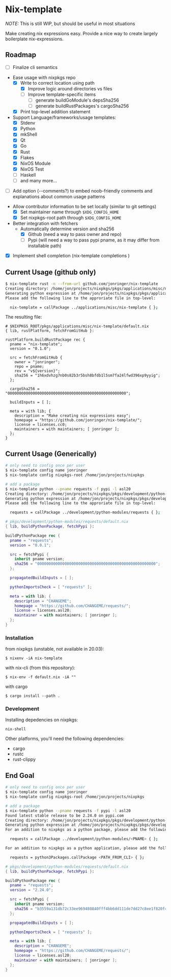 # Nix-template

*NOTE:* This is still WIP, but should be useful in most situations

Make creating nix expressions easy. Provide a nice way to create largely boilerplate nix-expressions.

## Roadmap

- [ ] Finalize cli semantics
- Ease usage with nixpkgs repo
  - [X] Write to correct location using path
    - [X] Improve logic around directories vs files
    - [ ] Improve template-specific items
      - [ ] generate buildGoModule's depsSha256
      - [ ] generate buildRustPackages's cargoSha256
  - [X] Print top-level addition statement
- Support Language/frameworks/usage templates:
  - [X] Stdenv
  - [X] Python
  - [X] mkShell
  - [x] Qt
  - [x] Go
  - [x] Rust
  - [x] Flakes
  - [x] NixOS Module
  - [x] NixOS Test
  - [ ] Haskell
  - [ ] and many more...
- [ ] Add option (--comments?) to embed noob-friendly comments and explanations about common usage patterns
- Allow contributor information to be set locally (similar to git settings)
  - [X] Set maintainer name through `$XDG_CONFIG_HOME`
  - [X] Set nixpkgs-root path through `$XDG_CONFIG_HOME`
- Better integration with fetchers
  - Automatically determine version and sha256
    - [X] Github (need a way to pass owner and repo)
    - [ ] Pypi (will need a way to pass pypi pname, as it may differ from installable path)
- [X] Implement shell completion (nix-template completions <SHELL>)

## Current Usage (github only)

```bash
$ nix-template rust -n --from-url github.com/jonringer/nix-template
Creating directory: /home/jon/projects/nixpkgs/pkgs/applications/misc/nix-template
Generating python expression at /home/jon/projects/nixpkgs/pkgs/applications/misc/nix-template/default.nix
Please add the following line to the approriate file in top-level:

  nix-template = callPackage ../applications/misc/nix-template { };
```
The resulting file:
```
# $NIXPKGS_ROOT/pkgs/applications/misc/nix-template/default.nix
{ lib, rustPlatform, fetchFromGitHub }:

rustPlatform.buildRustPackage rec {
  pname = "nix-template";
  version = "0.1.0";

  src = fetchFromGitHub {
    owner = "jonringer";
    repo = pname;
    rev = "v${version}";
    sha256 = "1h6xdvhzg7nb0s82b3r5bsh8bfdb1l5sm7fa24lfwd396xp9yyig";
  };

  cargoSha256 = "0000000000000000000000000000000000000000000000000000";

  buildInputs = [ ];

  meta = with lib; {
    description = "Make creating nix expressions easy";
    homepage = "https://github.com/jonringer/nix-template/";
    license = licenses.cc0;
    maintainers = with maintainers; [ jonringer ];
  };
}
```

## Current Usage (Generically)

```bash
# only need to config once per user
$ nix-template config name jonringer
$ nix-template config nixpkgs-root /home/jon/projects/nixpkgs

# add a package
$ nix-template python --pname requests -f pypi -l asl20
Creating directory: /home/jon/projects/nixpkgs/pkgs/development/python-modules/requests/
Generating python expression at /home/jon/projects/nixpkgs/pkgs/development/python-modules/requests/default.nix
Please add the following line to the approriate file in top-level:

  requests = callPackage ../development/python-modules/requests { };
```
```nix
# pkgs/development/python-modules/requests/default.nix
{ lib, buildPythonPackage, fetchPypi }:

buildPythonPackage rec {
  pname = "requests";
  version = "0.0.1";

  src = fetchPypi {
    inherit pname version;
    sha256 = "0000000000000000000000000000000000000000000000000000";
  };

  propagatedBuildInputs = [ ];

  pythonImportsCheck = [ "requests" ];

  meta = with lib; {
    description = "CHANGEME";
    homepage = "https://github.com/CHANGEME/requests/";
    license = licenses.asl20;
    maintainer = with maintainers; [ jonringer ];
  };
}
```

### Installation

from nixpkgs (unstable, not available in 20.03):
```
$ nixenv -iA nix-template
```

with nix-cli (from this repository):
```
$ nix-env -f default.nix -iA ""
```

with cargo
```
$ cargo install --path .
```

### Development

Installing depedencies on nixpkgs:
```
nix-shell
```

Other platforms, you'll need the following dependencies:
  - cargo
  - rustc
  - rust-clippy

## End Goal

```bash
# only need to config once per user
$ nix-template config name jonringer
$ nix-template config nixpkgs-root /home/jon/projects/nixpkgs

# add a package
$ nix-template python --pname requests -f pypi -l asl20
Found latest stable release to be 2.24.0 on pypi.com
Creating directory: /home/jon/projects/nixpkgs/pkgs/development/python-modules/requests/
Generating python expression at /home/jon/projects/nixpkgs/pkgs/development/python-modules/requests/default.nix
For an addition to nixpkgs as a python package, please add the following to pkgs/top-level/python-packages.nix:

  requests = callPackage ../development/python-modules/<PNAME> { };

For an addition to nixpkgs as a python application, please add the following to pkgs/top-level/all-packages.nix:

  requests = python3Packages.callPackage <PATH_FROM_CLI> { };
```
```nix
# pkgs/development/python-modules/requests/default.nix
{ lib, buildPythonPackage, fetchPypi }:

buildPythonPackage rec {
  pname = "requests";
  version = "2.24.0";

  src = fetchPypi {
    inherit pname version;
    sha256 = "b3559a131db72c33ee969480840fff4bb6dd111de7dd27c8ee1f820f4f00231b";
  };

  propagatedBuildInputs = [ ];

  pythonImportsCheck = [ "requests" ];

  meta = with lib; {
    description = "CHANGEME";
    homepage = "https://github.com/CHANGEME/requests/";
    license = licenses.asl20;
    maintainer = with maintainers; [ jonringer ];
  };
}
```

